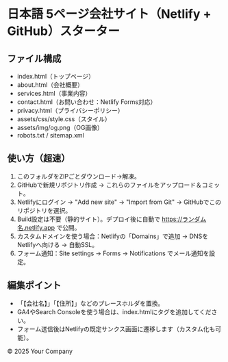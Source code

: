 # 日本語 5ページ会社サイト（Netlify + GitHub）スターター

## ファイル構成
- index.html（トップページ）
- about.html（会社概要）
- services.html（事業内容）
- contact.html（お問い合わせ：Netlify Forms対応）
- privacy.html（プライバシーポリシー）
- assets/css/style.css（スタイル）
- assets/img/og.png（OG画像）
- robots.txt / sitemap.xml

## 使い方（超速）
1. このフォルダをZIPごとダウンロード→解凍。
2. GitHubで新規リポジトリ作成 → これらのファイルをアップロード＆コミット。
3. Netlifyにログイン → "Add new site" → "Import from Git" → GitHubでこのリポジトリを選択。
4. Build設定は不要（静的サイト）。デプロイ後に自動で https://ランダム名.netlify.app で公開。
5. カスタムドメインを使う場合：Netlifyの「Domains」で追加 → DNSをNetlifyへ向ける → 自動SSL。
6. フォーム通知：Site settings → Forms → Notifications でメール通知を設定。

## 編集ポイント
- 「【会社名】」「【住所】」などのプレースホルダを置換。
- GA4やSearch Consoleを使う場合は、index.htmlにタグを追加してください。
- フォーム送信後はNetlifyの既定サンクス画面に遷移します（カスタム化も可能）。

© 2025 Your Company
